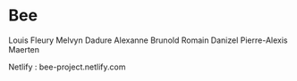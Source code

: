 # Bee

Louis Fleury
Melvyn Dadure
Alexanne Brunold
Romain Danizel
Pierre-Alexis Maerten

Netlify : bee-project.netlify.com
